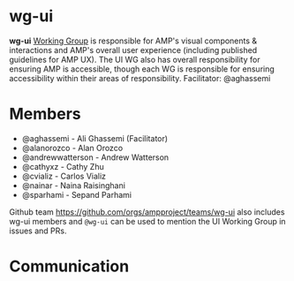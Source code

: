 # wg-ui
**wg-ui** [Working Group](https://github.com/ampproject/meta/blob/master/GOVERNANCE.md#working-groups) is responsible for AMP's visual components &amp; interactions and AMP's overall user experience (including published guidelines for AMP UX). The UI WG also has overall responsibility for ensuring AMP is accessible, though each WG is responsible for ensuring accessibility within their areas of responsibility. Facilitator: @aghassemi

# Members
- @aghassemi - Ali Ghassemi (Facilitator)
- @alanorozco - Alan Orozco
- @andrewwatterson - Andrew Watterson
- @cathyxz - Cathy Zhu
- @cvializ - Carlos Vializ
- @nainar - Naina Raisinghani
- @sparhami - Sepand Parhami

Github team https://github.com/orgs/ampproject/teams/wg-ui also includes wg-ui members and `@wg-ui` can be used to mention the UI Working Group in issues and PRs.

# Communication
